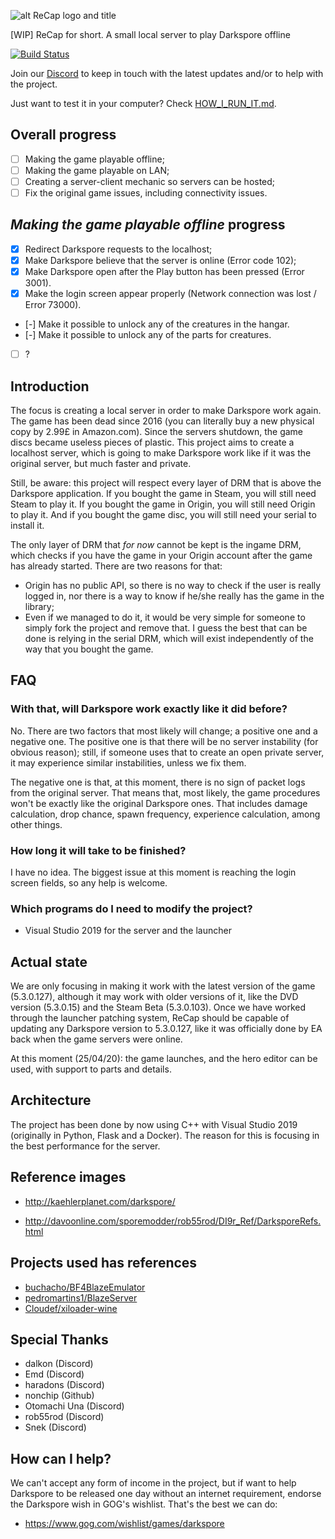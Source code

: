 ![alt ReCap logo and title](https://raw.githubusercontent.com/vitor251093/resurrection-capsule/master/readme_head.png)

[WIP] ReCap for short. A small local server to play Darkspore offline

[![Build Status](https://travis-ci.com/vitor251093/resurrection-capsule.svg?branch=master)](https://travis-ci.com/vitor251093/resurrection-capsule)

Join our [Discord](https://discord.gg/btfTw62) to keep in touch with the latest updates and/or to help with the project.

Just want to test it in your computer? Check [HOW_I_RUN_IT.md](HOW_I_RUN_IT.md).

## Overall progress
- [ ] Making the game playable offline;
- [ ] Making the game playable on LAN;
- [ ] Creating a server-client mechanic so servers can be hosted;
- [ ] Fix the original game issues, including connectivity issues.

## _Making the game playable offline_ progress
- [x] Redirect Darkspore requests to the localhost;
- [x] Make Darkspore believe that the server is online (Error code 102);
- [x] Make Darkspore open after the Play button has been pressed (Error 3001).
- [x] Make the login screen appear properly (Network connection was lost / Error 73000).
- [-] Make it possible to unlock any of the creatures in the hangar.
- [-] Make it possible to unlock any of the parts for creatures.
- [ ] ?

## Introduction
The focus is creating a local server in order to make Darkspore work again. The game has been dead since 2016 (you can literally buy a new physical copy by 2.99£ in Amazon.com). Since the servers shutdown, the game discs became useless pieces of plastic. This project aims to create a localhost server, which is going to make Darkspore work like if it was the original server, but much faster and private.

Still, be aware: this project will respect every layer of DRM that is above the Darkspore application. If you bought the game in Steam, you will still need Steam to play it. If you bought the game in Origin, you will still need Origin to play it. And if you bought the game disc, you will still need your serial to install it.

The only layer of DRM that _for now_ cannot be kept is the ingame DRM, which checks if you have the game in your Origin account after the game has already started. There are two reasons for that:
- Origin has no public API, so there is no way to check if the user is really logged in, nor there is a way to know if he/she really has the game in the library;
- Even if we managed to do it, it would be very simple for someone to simply fork the project and remove that. I guess the best that can be done is relying in the serial DRM, which will exist independently of the way that you bought the game.

## FAQ

### With that, will Darkspore work exactly like it did before?
No. There are two factors that most likely will change; a positive one and a negative one. The positive one is that there will be no server instability (for obvious reason); still, if someone uses that to create an open private server, it may experience similar instabilities, unless we fix them.

The negative one is that, at this moment, there is no sign of packet logs from the original server. That means that, most likely, the game procedures won't be exactly like the original Darkspore ones. That includes damage calculation, drop chance, spawn frequency, experience calculation, among other things.

### How long it will take to be finished?
I have no idea. The biggest issue at this moment is reaching the login screen fields, so any help is welcome.

### Which programs do I need to modify the project?
- Visual Studio 2019 for the server and the launcher

## Actual state
We are only focusing in making it work with the latest version of the game (5.3.0.127), although it may work with older versions of it, like the DVD version (5.3.0.15) and the Steam Beta (5.3.0.103). Once we have worked through the launcher patching system, ReCap should be capable of updating any Darkspore version to 5.3.0.127, like it was officially done by EA back when the game servers were online.

At this moment (25/04/20): the game launches, and the hero editor can be used, with support to parts and details.

## Architecture
The project has been done by now using C++ with Visual Studio 2019 (originally in Python, Flask and a Docker). The reason for this is focusing in the best performance for the server. 

## Reference images
- http://kaehlerplanet.com/darkspore/

- http://davoonline.com/sporemodder/rob55rod/DI9r_Ref/DarksporeRefs.html

## Projects used has references
- [buchacho/BF4BlazeEmulator](https://github.com/buchacho/BF4BlazeEmulator)
- [pedromartins1/BlazeServer](https://github.com/pedromartins1/BlazeServer)
- [Cloudef/xiloader-wine](https://github.com/Cloudef/xiloader-wine)

## Special Thanks
- dalkon (Discord)
- Emd (Discord)
- haradons (Discord)
- nonchip (Github)
- Otomachi Una (Discord)
- rob55rod (Discord)
- Snek (Discord)

## How can I help?
We can't accept any form of income in the project, but if want to help Darkspore to be released one day without an internet requirement, endorse the Darkspore wish in GOG's wishlist. That's the best we can do:
- https://www.gog.com/wishlist/games/darkspore
